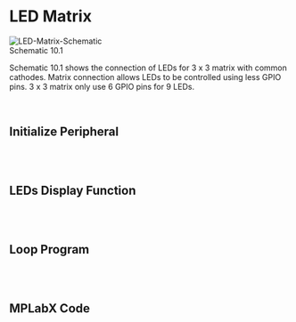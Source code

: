 # LED Matrix
![LED-Matrix-Schematic](https://github.com/user-attachments/assets/e9a5025c-eb2d-4959-af3a-1a166a27fa6a)
<br/>
Schematic 10.1

Schematic 10.1 shows the connection of LEDs for 3 x 3 matrix with common cathodes. Matrix connection allows LEDs to be controlled using less GPIO pins. 3 x 3 matrix only use 6 GPIO pins for 9 LEDs.
<br/>

<br/>

## Initialize Peripheral

<br/>

<br/>

## LEDs Display Function

<br/>

<br/>

## Loop Program

<br/>

<br/>

## MPLabX Code

<br/>

<br/>

